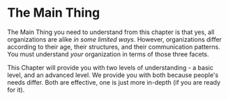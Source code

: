 # The Main Thing

The Main Thing you need to understand from this chapter is that yes, all organizations are alike _in some limited ways_. However, organizations differ according to their age, their structures, and their communication patterns. You must understand _your_ organization in terms of those three facets.

This Chapter will provide you with two levels of understanding - a basic level, and an advanced level. We provide you with both because people's needs differ. Both are effective, one is just more in-depth \(if you are ready for it\).

